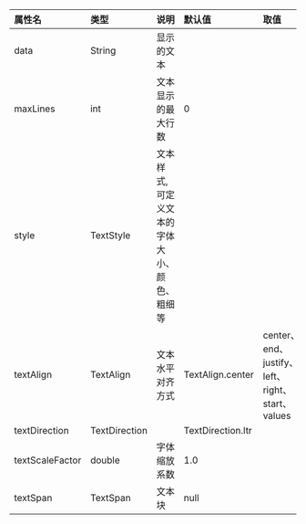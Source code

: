 |  属性名 | 类型 | 说明 | 默认值 | 取值 |
| :--------- | :------ | :------- | :------ | :------- |
| data | String | 显示的文本 |  |  |
| maxLines | int | 文本显示的最大行数 | 0 | |
| style | TextStyle | 文本样式,可定义文本的字体大小、颜色、粗细等 | | |
| textAlign | TextAlign | 文本水平对齐方式| TextAlign.center |  center、end、justify、left、right、start、values |
| textDirection | TextDirection |  | TextDirection.ltr |  | 
| textScaleFactor | double | 字体缩放系数 | 1.0 | |
| textSpan  | TextSpan | 文本块 | null | |
